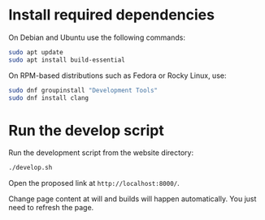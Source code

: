 # Install required dependencies

On Debian and Ubuntu use the following commands:

```sh
sudo apt update
sudo apt install build-essential
```

On RPM-based distributions such as Fedora or Rocky Linux, use:

```sh
sudo dnf groupinstall "Development Tools"
sudo dnf install clang
```

# Run the develop script

Run the development script from the website directory:

```sh
./develop.sh
```

Open the proposed link at `http://localhost:8000/`.

Change page content at will and builds will happen automatically. You just need to refresh the page.

